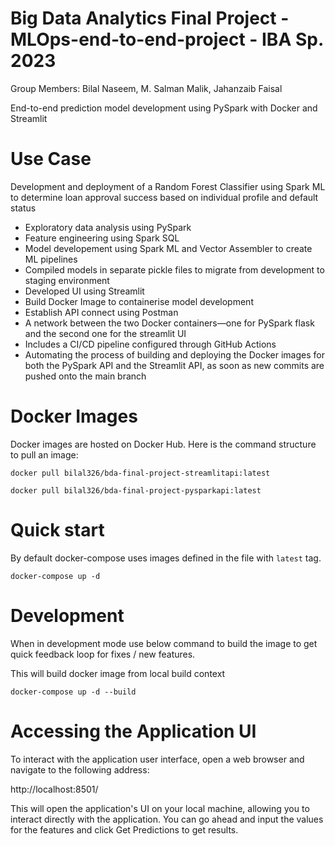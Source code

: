 # Big Data Analytics Final Project - MLOps-end-to-end-project - IBA Sp. 2023

Group Members: Bilal Naseem, M. Salman Malik, Jahanzaib Faisal

End-to-end prediction model development using PySpark with Docker and Streamlit

# Use Case

Development and deployment of a Random Forest Classifier using Spark ML to determine loan approval success based on individual profile and default status

* Exploratory data analysis using PySpark
* Feature engineering using Spark SQL
* Model developement using Spark ML and Vector Assembler to create ML pipelines
* Compiled models in separate pickle files to migrate from development to staging environment
* Developed UI using Streamlit 
* Build Docker Image to containerise model development
* Establish API connect using Postman 
* A network between the two Docker containers—one for PySpark flask and the second one for the streamlit UI
* Includes a CI/CD pipeline configured through GitHub Actions
* Automating the process of building and deploying the Docker images for both the PySpark API and the Streamlit API, as soon as new commits are pushed onto the main branch

# Docker Images

Docker images are hosted on Docker Hub. Here is the command structure to pull an image:

```shell
docker pull bilal326/bda-final-project-streamlitapi:latest
```

```shell
docker pull bilal326/bda-final-project-pysparkapi:latest
```

# Quick start

By default docker-compose uses images defined in the file with `latest` tag.

```shell
docker-compose up -d
```

# Development

When in development mode use below command to build the image to get quick feedback loop for fixes / new features.

This will build docker image from local build context

```shell
docker-compose up -d --build
```

# Accessing the Application UI

To interact with the application user interface, open a web browser and navigate to the following address: 

http://localhost:8501/

This will open the application's UI on your local machine, allowing you to interact directly with the application.
You can go ahead and input the values for the features and click Get Predictions to get results.
